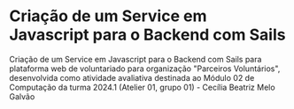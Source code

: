 # Criação de um Service em Javascript para o Backend com Sails
Criação de um Service em Javascript para o Backend com Sails para plataforma web de voluntariado para organização "Parceiros Voluntários", desenvolvida como atividade avaliativa destinada ao Módulo 02 de Computação da turma 2024.1 (Atelier 01, grupo 01) - Cecília Beatriz Melo Galvão
